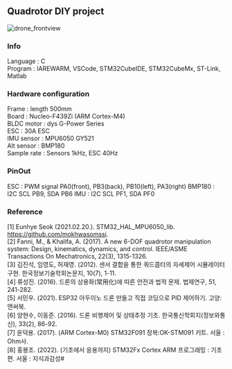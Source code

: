 ## Quadrotor DIY project 
![drone_frontview](https://github.com/user-attachments/assets/d48bb2ab-f787-4ad7-bfd2-0e73390102b7)

### Info
Language : C\
Program : IAREWARM, VSCode, STM32CubeIDE, STM32CubeMx, ST-Link, Matlab

### Hardware configuration
Frame : length 500mm\
Board : Nucleo-F439Zi (ARM Cortex-M4) \
BLDC motor : dys G-Power Series\
ESC : 30A ESC\
IMU sensor : MPU6050 GY521\
Alt sensor : BMP180\
Sample rate : Sensors 1kHz, ESC 40Hz

### PinOut
ESC : PWM signal PA0(front), PB3(back), PB10(left), PA3(right)
BMP180 : I2C SCL PB9, SDA PB6
IMU : I2C SCL PF1, SDA PF0

### Reference
[1] Eunhye Seok (2021.02.20.). STM32_HAL_MPU6050_lib. https://github.com/mokhwasomssi. \
[2] Fanni, M., & Khalifa, A. (2017). A new 6-DOF quadrotor manipulation system: Design, kinematics, dynamics, and control. IEEE/ASME Transactions On Mechatronics, 22(3), 1315-1326.\
[3] 김진석, 임영도, 허재영. (2012). 센서 결합을 통한 쿼드콥터의 자세제어 시뮬레이터 구현. 한국정보기술학회논문지, 10(7), 1-11.\
[4] 류성진. (2016). 드론의 상용화(常用化)에 따른 안전과 법적 문제. 법제연구, 51, 241-282.\
[5] 서민우. (2021). ESP32 아두이노 드론 만들고 직접 코딩으로 PID 제어하기. 고양: 앤써북.\
[6] 양현수, 이동준. (2016). 드론 비행제어 및 상태추정 기초. 한국통신학회지(정보와통신), 33(2), 86-92.\
[7] 윤덕용. (2017). (ARM Cortex-M0) STM32F091 정복:OK-STM091 키트. 서울 : Ohm사.\
[8] 홍봉조. (2022). (기초에서 응용까지) STM32Fx Cortex ARM 프로그래밍 : 기초편. 서울 : 지식과감성#
